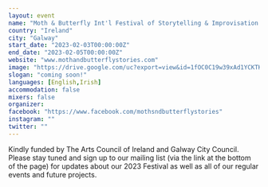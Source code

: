 ```yaml
---
layout: event
name: "Moth & Butterfly Int'l Festival of Storytelling & Improvisation "
country: "Ireland"
city: "Galway"
start_date: "2023-02-03T00:00:00Z"
end_date: "2023-02-05T00:00:00Z"
website: "www.mothandbutterflystories.com"
image: "https://drive.google.com/uc?export=view&id=1fOC0C19w39xAd1YCKTKXqaL9S7rBBNZJ"
slogan: "coming soon!"
languages: [English,Irish]
accommodation: false
mixers: false
organizer: 
facebook: "https://www.facebook.com/mothsndbutterflystories"
instagram: ""
twitter: ""
---
```


Kindly funded by The Arts Council of Ireland and Galway City Council.
Please stay tuned and sign up to our mailing list (via the link at the bottom of the page) for updates about our 2023 Festival as well as all of our regular events and future projects.

